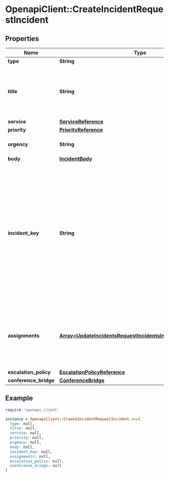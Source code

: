 # OpenapiClient::CreateIncidentRequestIncident

## Properties

| Name | Type | Description | Notes |
| ---- | ---- | ----------- | ----- |
| **type** | **String** |  |  |
| **title** | **String** | A succinct description of the nature, symptoms, cause, or effect of the incident. |  |
| **service** | [**ServiceReference**](ServiceReference.md) |  |  |
| **priority** | [**PriorityReference**](PriorityReference.md) |  | [optional] |
| **urgency** | **String** | The urgency of the incident | [optional] |
| **body** | [**IncidentBody**](IncidentBody.md) |  | [optional] |
| **incident_key** | **String** | A string which identifies the incident. Sending subsequent requests referencing the same service and with the same incident_key will result in those requests being rejected if an open incident matches that incident_key. | [optional] |
| **assignments** | [**Array&lt;UpdateIncidentsRequestIncidentsInnerAssignmentsInner&gt;**](UpdateIncidentsRequestIncidentsInnerAssignmentsInner.md) | Assign the incident to these assignees. Cannot be specified if an escalation policy is given. | [optional] |
| **escalation_policy** | [**EscalationPolicyReference**](EscalationPolicyReference.md) |  | [optional] |
| **conference_bridge** | [**ConferenceBridge**](ConferenceBridge.md) |  | [optional] |

## Example

```ruby
require 'openapi_client'

instance = OpenapiClient::CreateIncidentRequestIncident.new(
  type: null,
  title: null,
  service: null,
  priority: null,
  urgency: null,
  body: null,
  incident_key: null,
  assignments: null,
  escalation_policy: null,
  conference_bridge: null
)
```

